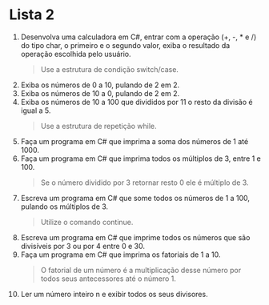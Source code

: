 # Lista 2

1. Desenvolva uma calculadora em C#, entrar com a operação (+, -, * e /) do tipo char, 
o primeiro e o segundo valor, exiba o resultado da operação escolhida pelo usuário.
    > Use a estrutura de condição switch/case.
2. Exiba os números de 0 a 10, pulando de 2 em 2.
3. Exiba os números de 10 a 0, pulando de 2 em 2.
4. Exiba os números de 10 a 100 que divididos por 11 o resto da divisão é igual a 5.
    > Use a estrutura de repetição while.
5. Faça um programa em C# que imprima a soma dos números de 1 até 1000.
6. Faça um programa em C# que imprima todos os múltiplos de 3, entre 1 e 100.
    > Se o número dividido por 3 retornar resto 0 ele é múltiplo de 3.
7. Escreva um programa em C# que some todos os números de 1 a 100, pulando os múltiplos de 3.
    > Utilize o comando continue.
8. Escreva um programa em C# que imprime todos os números que são divisíveis por 3 ou por 4 entre 0 e 30.
9. Faça um programa em C# que imprima os fatoriais de 1 a 10.
    > O fatorial de um número é a multiplicação desse número por todos seus antecessores até o número 1.
10. Ler um número inteiro n e exibir todos os seus divisores.
